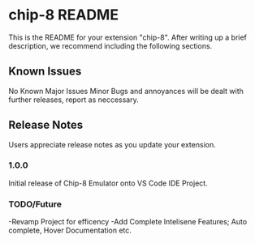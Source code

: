 # chip-8 README

This is the README for your extension "chip-8". After writing up a brief description, we recommend including the following sections.

## Known Issues

No Known Major Issues 
Minor Bugs and annoyances will be dealt with further releases, report as neccessary. 

## Release Notes

Users appreciate release notes as you update your extension.

### 1.0.0

Initial release of Chip-8 Emulator onto VS Code IDE Project.

### TODO/Future

-Revamp Project for efficency
-Add Complete Intelisene Features; Auto complete, Hover Documentation etc. 

